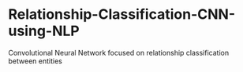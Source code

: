 # Relationship-Classification-CNN-using-NLP
Convolutional Neural Network focused on relationship classification between entities
